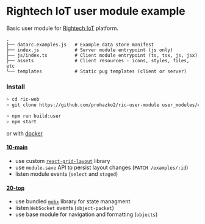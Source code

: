 # Rightech IoT user module example

Basic user module for [Rightech IoT](https://rightech.io/) platform.


```
.
├── datarc.examples.js   # Example data store manifest
├── index.js             # Server module entrypoint (js only)
├── js/index.ts          # Client module entrypoint (ts, tsx, js, jsx)
├── assets               # Client resources - icons, styles, files, etc
└── templates            # Static pug templates (client or server)
```

### Install

```sh
> cd ric-web
> git clone https://github.com/prohazko2/ric-user-module user_modules/examples

> npm run build:user
> npm start
```

or with [docker](https://github.com/prohazko2/ric-build-root)

#### [10-main](./10-main/index.tsx)

- use custom [`react-grid-layout`](https://github.com/react-grid-layout/react-grid-layout) library
- use `module.save` API to persist layout changes (`PATCH /examples/:id`)
- listen module events (`select` and `staged`)

#### [20-top](./20-top/index.tsx)

- use bundled [`mobx`](https://github.com/mobxjs/mobx) library for state managment
- listen `WebSocket` events (`object-packet`)
- use base module for navigation and formatting (`objects`)
